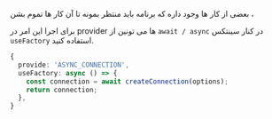 بعضی از کار ها وجود داره که برنامه باید منتظر بمونه تا آن کار ها تموم بشن ، 

برای اجرا این امر در provider ها می تونین از  `await / async` در کنار سینتکس `useFactory` استفاده کنید.

```typescript
{
  provide: 'ASYNC_CONNECTION',
  useFactory: async () => {
    const connection = await createConnection(options);
    return connection;
  },
}
```
